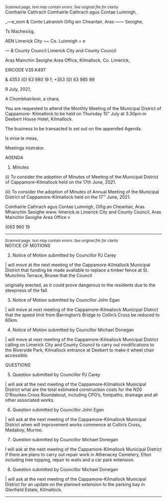 *<small>Scanned page, text may contain errors. See original file for clarity</small>*  
Comhairle Cathrach Comhairle Cathrach agus Contae Luimnigh,

_—e_eom & Conte Latranioh Oifig wn Cheantair, Aras —— Seoighe,

Ts Machesisg.

AEN Limerick City ~~ Co. Luimnigh
= e

— & County Council Limerick City and County Council

Aras Mainchin Seoighe Area Office,
Kilmallock,
Co. Limerick,

EIRCODE V35 K497

& 4353 (0) 63 980 19
f; +353 (0) 63 985 99

9 July, 2021,

A Chombhairleoir, a chara,

You are requested to attend the Monthly Meeting of the Municipal District of Cappamore-
Kilmallock to be held on Thursday 15" July at 3.30pm in Deebert House Hotel, Kilmallock.

The business to be transacted Is set out on the appended Agenda.

Is mise le meas,

Meetings inistrator.

AGENDA
1. Minutes

(i) To consider the adoption of Minutes of Meeting of the Municipal District of
Cappamore-Kilmallock held on the 17th June, 2021.

(ii) To consider the adoption of Minutes of Annual Meeting of the Municipal District
of Cappamore-Kilmallock held on the 17™ June, 2021.

Comhairle Cathrach agus Contae Luimnigh, Oifig an Cheantair, Aras Mhainchin Seoighe www. limerick.ie
Limerick City and County Council, Aras Mainchin Seoighe Area Office v

(063 9¢0 19

---
*<small>Scanned page, text may contain errors. See original file for clarity</small>*  
NOTICE OF MOTIONS

2. Notice of Motion submitted by Councillor PJ Carey

| will move at the next meeting of the Cappamore-Kilmallock Municipal District that funding
be made available to replace a timber fence at St. Munchins Terrace, Bruree that the Council

originally erected, as it could prove dangerous to the residents due to the steepness of the
fall.

3. Notice of Motion submitted by Councillor John Egan

| will move at next meeting of the Cappamore-Kilmaliock Municipal District that the speed limit
from Barrington’s Bridge to Collin’s Cross be reduced to 60km.

4. Notice of Motion submitted by Councillor Michael Donegan

| will move at next meeting of the Cappamore-Kilmaliock Municipal District calling on Limerick
City and County Council to carry out modifications to the Riverside Park, Kilmallock entrance at
Deebert to make it wheel chair accessible.

QUESTIONS

5. Question submitted by Councillor PJ Carey

| will ask at the next meeting of the Cappamore-Kilmallock Municipal District what are the total
estimated construction costs for the N20 O’Rourkes Cross Roundabout, including CPO’s,
footpaths, drainage and all other associated works.

6. Question submitted by Councillor John Egan

| will ask at the next meeting of the Cappamore-Kilmallock Municipal District when will
improvement works commence at Collin’s Cross, Madaboy, Murroe.

7. Question submitted by Councillor Michael Donegan

I will ask at the next meeting of the Cappamore-Kilmallock Municipal District if there are plans
to carry out repair work in Athenacey Cemetery, Elton including tree topping, repair to walls
and a car park extension.

8. Question submitted by Councillor Michael Donegan

| will ask at the next meeting of the Cappamore-Kilmallock Municipal District for an update on
the planned extension to the parking bay in Glenfield Estate, Kilmallock.

---
